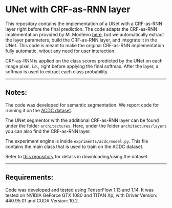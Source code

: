 
# UNet with CRF-as-RNN layer

This repository contains the implementation of a UNet with a CRF-as-RNN layer right before the final prediction. 
The code adapts the CRF-as-RNN implementation provided by M. Monteiro [here](https://github.com/MiguelMonteiro/CRFasRNNLayer), but we automatically extract the layer parameters, build the CRF-as-RNN layer, and integrate it in the UNet. This code is meant to make the original CRF-as-RNN implementation fully automatic, witout any need for user interaction. 

CRF-as-RNN is applied on the class scores predicted by the UNet on each image pixel: *i.e.*, right before applying the final softmax. After the layer, a softmax is used to extract each class probability.

--------------
## Notes:

The code was developed for semantic segmentation. We report code for running it on the [ACDC dataset](https://www.creatis.insa-lyon.fr/Challenge/acdc/databases.html). 

The UNet  segmentor with the additional CRF-as-RNN layer can be found under the folder `architectures`. Here, under the folder `architectures/layers` you can also find the CRF-as-RNN layer.

The experiment engine is inside `expriments/acdc/model.py`. This file contains the main class that is used to train on the ACDC dataset. 

Refer to [this repository](https://github.com/gvalvano/multiscale-adversarial-attention-gates) for details in downloading/using the dataset.

--------------
## Requirements:

Code was developed and tested using TensorFlow 1.13 and 1.14. 
It was tested on NVIDIA GeForce GTX 1080 and TITAN Xp, with Driver Version: 440.95.01 and CUDA Version: 10.2.

